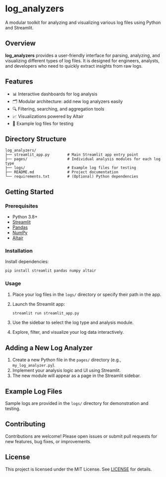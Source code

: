 # log_analyzers

A modular toolkit for analyzing and visualizing various log files using Python and Streamlit.

## Overview

**log_analyzers** provides a user-friendly interface for parsing, analyzing, and visualizing different types of log files. It is designed for engineers, analysts, and developers who need to quickly extract insights from raw logs.

## Features

- 📊 Interactive dashboards for log analysis
- 🗂️ Modular architecture: add new log analyzers easily
- 🔍 Filtering, searching, and aggregation tools
- 📈 Visualizations powered by Altair
- 📝 Example log files for testing

## Directory Structure

```
log_analyzers/
├── streamlit_app.py        # Main Streamlit app entry point
├── pages/                  # Individual analysis modules for each log type
├── logs/                   # Example log files for testing
├── README.md               # Project documentation
└── requirements.txt        # (Optional) Python dependencies
```

## Getting Started

### Prerequisites

- Python 3.8+
- [Streamlit](https://streamlit.io/)
- [Pandas](https://pandas.pydata.org/)
- [NumPy](https://numpy.org/)
- [Altair](https://altair-viz.github.io/)

### Installation

Install dependencies:

```sh
pip install streamlit pandas numpy altair
```

### Usage

1. Place your log files in the `logs/` directory or specify their path in the app.
2. Launch the Streamlit app:

    ```sh
    streamlit run streamlit_app.py
    ```

3. Use the sidebar to select the log type and analysis module.

4. Explore, filter, and visualize your log data interactively.

## Adding a New Log Analyzer

1. Create a new Python file in the `pages/` directory (e.g., `my_log_analyzer.py`).
2. Implement your analysis logic and UI using Streamlit.
3. The new module will appear as a page in the Streamlit sidebar.

## Example Log Files

Sample logs are provided in the `logs/` directory for demonstration and testing.

## Contributing

Contributions are welcome! Please open issues or submit pull requests for new features, bug fixes, or improvements.

## License

This project is licensed under the MIT License. See [LICENSE](LICENSE) for details.
